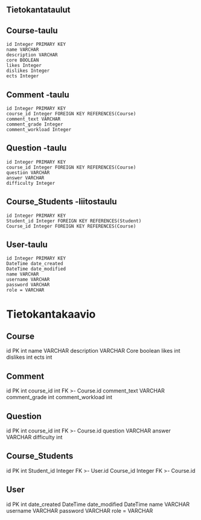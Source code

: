 ## Tietokantataulut

## Course-taulu
    id Integer PRIMARY KEY
    name VARCHAR
    description VARCHAR 
    core BOOLEAN
    likes Integer
    dislikes Integer
    ects Integer
    


## Comment -taulu
    id Integer PRIMARY KEY
    course_id Integer FOREIGN KEY REFERENCES(Course)
    comment_text VARCHAR
    comment_grade Integer
    comment_workload Integer

## Question -taulu
    id Integer PRIMARY KEY
    course_id Integer FOREIGN KEY REFERENCES(Course)
    question VARCHAR
    answer VARCHAR
    difficulty Integer
    
## Course_Students -liitostaulu
    id Integer PRIMARY KEY
    Student_id Integer FOREIGN KEY REFERENCES(Student)
    Course_id Integer FOREIGN KEY REFERENCES(Course)

## User-taulu
    id Integer PRIMARY KEY
    DateTime date_created
    DateTime date_modified
    name VARCHAR
    username VARCHAR
    password VARCHAR
    role = VARCHAR
        
# Tietokantakaavio


Course
-
id PK int
name VARCHAR
description VARCHAR
Core boolean
likes int
dislikes int
ects int

Comment
-
id PK int
course_id int FK >- Course.id
comment_text VARCHAR
comment_grade int
comment_workload int

Question
-
id PK int
course_id int FK >- Course.id
question VARCHAR
answer VARCHAR
difficulty int

Course_Students
-
id PK int
Student_id Integer FK >- User.id
Course_id Integer FK >- Course.id

User
-
id PK int
date_created DateTime
date_modified DateTime 
name VARCHAR
username VARCHAR
password VARCHAR
role = VARCHAR
